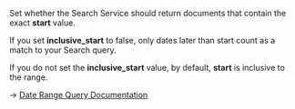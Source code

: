 Set whether the Search Service should return documents that contain the exact **start** value.

If you set **inclusive_start** to false, only dates later than start count as a match to your Search query.

If you do not set the **inclusive_start** value, by default, **start** is inclusive to the range.

→ [Date Range Query Documentation](https://docs.couchbase.com/server/current/search/search-request-params.html#date-range-queries)